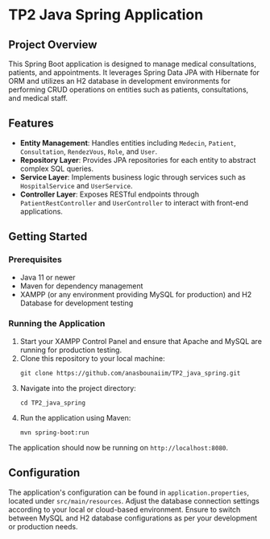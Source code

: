 # TP2 Java Spring Application

## Project Overview

This Spring Boot application is designed to manage medical consultations, patients, and appointments. It leverages Spring Data JPA with Hibernate for ORM and utilizes an H2 database in development environments for performing CRUD operations on entities such as patients, consultations, and medical staff.

## Features

- **Entity Management**: Handles entities including `Medecin`, `Patient`, `Consultation`, `RendezVous`, `Role`, and `User`.
- **Repository Layer**: Provides JPA repositories for each entity to abstract complex SQL queries.
- **Service Layer**: Implements business logic through services such as `HospitalService` and `UserService`.
- **Controller Layer**: Exposes RESTful endpoints through `PatientRestController` and `UserController` to interact with front-end applications.

## Getting Started

### Prerequisites

- Java 11 or newer
- Maven for dependency management
- XAMPP (or any environment providing MySQL for production) and H2 Database for development testing

### Running the Application

1. Start your XAMPP Control Panel and ensure that Apache and MySQL are running for production testing.
2. Clone this repository to your local machine:
   ```
   git clone https://github.com/anasbounaiim/TP2_java_spring.git
   ```
3. Navigate into the project directory:
   ```
   cd TP2_java_spring
   ```
4. Run the application using Maven:
   ```
   mvn spring-boot:run
   ```

The application should now be running on `http://localhost:8080`.

## Configuration

The application's configuration can be found in `application.properties`, located under `src/main/resources`. Adjust the database connection settings according to your local or cloud-based environment. Ensure to switch between MySQL and H2 database configurations as per your development or production needs.

